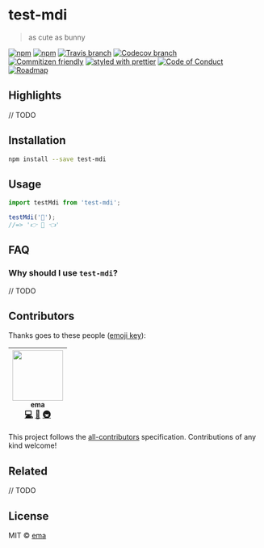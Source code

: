 # test-mdi

> as cute as bunny

[![npm](https://img.shields.io/npm/v/test-mdi.svg?style=flat-square)](https://www.npmjs.com/package/test-mdi)
[![npm](https://img.shields.io/npm/dt/test-mdi.svg?style=flat-square)](https://npm-stat.com/charts.html?package=test-mdi&from=2016-04-01)
[![Travis branch](https://img.shields.io/travis/emafazillah/test-mdi/master.svg?style=flat-square)](https://travis-ci.org/emafazillah/test-mdi)
[![Codecov branch](https://img.shields.io/codecov/c/github/emafazillah/test-mdi/master.svg?style=flat-square)](https://codecov.io/github/emafazillah/test-mdi)
<br />
[![Commitizen friendly](https://img.shields.io/badge/commitizen-friendly-brightgreen.svg?style=flat-square)](http://commitizen.github.io/cz-cli/)
[![styled with prettier](https://img.shields.io/badge/styled_with-prettier-ff69b4.svg?style=flat-square)](https://github.com/prettier/prettier)
[![Code of Conduct](https://img.shields.io/badge/code%20of-conduct-ff69b4.svg?style=flat-square)](./other/code_of_conduct.md)
[![Roadmap](https://img.shields.io/badge/%F0%9F%93%94-roadmap-CD9523.svg?style=flat-square)](./other/roadmap.md)

## Highlights

// TODO

## Installation

```sh 
npm install --save test-mdi
```

## Usage

```js
import testMdi from 'test-mdi';

testMdi('🐰');
//=> '👉 🐰 👈'
```

## FAQ

### Why should I use `test-mdi`?

// TODO

## Contributors

Thanks goes to these people ([emoji key](https://github.com/kentcdodds/all-contributors#emoji-key)):

<!-- ALL-CONTRIBUTORS-LIST:START - Do not remove or modify this section -->
| [<img src="https://avatars2.githubusercontent.com/u/22868432?v=3" width="100px;"/><br /><sub>ema</sub>](https://emafazillah.github.io)<br />[💻](https://github.com/emafazillah/test-mdi/commits?author=emafazillah "Code") [📖](https://github.com/emafazillah/test-mdi/commits?author=emafazillah "Documentation") [🚇](#infra-emafazillah "Infrastructure (Hosting, Build-Tools, etc") |
| :---: |
<!-- ALL-CONTRIBUTORS-LIST:END -->

This project follows the [all-contributors](https://github.com/kentcdodds/all-contributors) specification. Contributions of any kind welcome!

## Related

// TODO

## License

MIT &copy; [ema](https://emafazillah.github.io)
